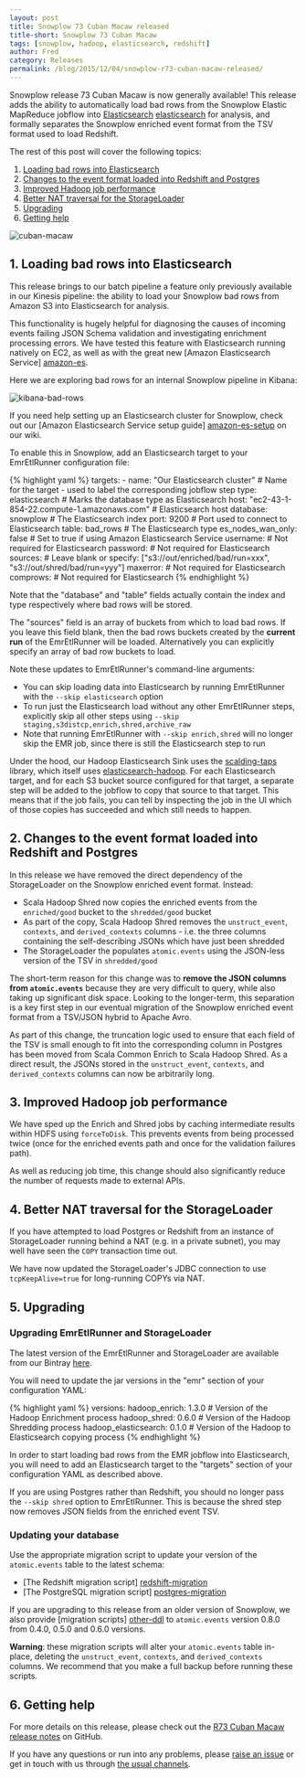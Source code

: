 ```yaml
---
layout: post
title: Snowplow 73 Cuban Macaw released
title-short: Snowplow 73 Cuban Macaw
tags: [snowplow, hadoop, elasticsearch, redshift]
author: Fred
category: Releases
permalink: /blog/2015/12/04/snowplow-r73-cuban-macaw-released/
---
```


Snowplow release 73 Cuban Macaw is now generally available! This release adds the ability to automatically load bad rows from the Snowplow Elastic MapReduce jobflow into [Elasticsearch] [elasticsearch] for analysis, and formally separates the Snowplow enriched event format from the TSV format used to load Redshift.

The rest of this post will cover the following topics:

1. [Loading bad rows into Elasticsearch](/blog/2015/12/04/snowplow-r73-cuban-macaw-released#elasticsearch)
2. [Changes to the event format loaded into Redshift and Postgres](/blog/2015/12/04/snowplow-r73-cuban-macaw-released#atomicEvents)
3. [Improved Hadoop job performance](/blog/2015/12/04/snowplow-r73-cuban-macaw-released#forceToDisk)
4. [Better NAT traversal for the StorageLoader](/blog/2015/12/04/snowplow-r73-cuban-macaw-released#nat)
5. [Upgrading](/blog/2015/12/04/snowplow-r73-cuban-macaw-released#upgrading)
6. [Getting help](/blog/2015/12/04/snowplow-r73-cuban-macaw-released#help)

![cuban-macaw][cuban-macaw]

<!--more-->

<h2 id="elasticsearch">1. Loading bad rows into Elasticsearch</h2>

This release brings to our batch pipeline a feature only previously available in our Kinesis pipeline: the ability to load your Snowplow bad rows from Amazon S3 into Elasticsearch for analysis.

This functionality is hugely helpful for diagnosing the causes of incoming events failing JSON Schema validation and investigating enrichment processing errors. We have tested this feature with Elasticsearch running natively on EC2, as well as with the great new [Amazon Elasticsearch Service] [amazon-es].

Here we are exploring bad rows for an internal Snowplow pipeline in Kibana:

![kibana-bad-rows][kibana-bad-rows]

If you need help setting up an Elasticsearch cluster for Snowplow, check out our [Amazon Elasticsearch Service setup guide] [amazon-es-setup] on our wiki.

To enable this in Snowplow, add an Elasticsearch target to your EmrEtlRunner configuration file:

{% highlight yaml %}
  targets:
    - name: "Our Elasticsearch cluster" # Name for the target - used to label the corresponding jobflow step
      type: elasticsearch # Marks the database type as Elasticsearch
      host: "ec2-43-1-854-22.compute-1.amazonaws.com" # Elasticsearch host
      database: snowplow # The Elasticsearch index
      port: 9200 # Port used to connect to Elasticsearch
      table: bad_rows # The Elasticsearch type
      es_nodes_wan_only: false # Set to true if using Amazon Elasticsearch Service
      username: # Not required for Elasticsearch
      password: # Not required for Elasticsearch
      sources: # Leave blank or specify: ["s3://out/enriched/bad/run=xxx", "s3://out/shred/bad/run=yyy"]
      maxerror:  # Not required for Elasticsearch
      comprows: # Not required for Elasticsearch
{% endhighlight %}

Note that the "database" and "table" fields actually contain the index and type respectively where bad rows will be stored.

The "sources" field is an array of buckets from which to load bad rows. If you leave this field blank, then the bad rows buckets created by the **current run** of the EmrEtlRunner will be loaded. Alternatively you can explicitly specify an array of bad row buckets to load.

Note these updates to EmrEtlRunner's command-line arguments:

* You can skip loading data into Elasticsearch by running EmrEtlRunner with the `--skip elasticsearch` option
* To run just the Elasticsearch load without any other EmrEtlRunner steps, explicitly skip all other steps using `--skip staging,s3distcp,enrich,shred,archive_raw`
* Note that running EmrEtlRunner with `--skip enrich,shred` will no longer skip the EMR job, since there is still the Elasticsearch step to run

Under the hood, our Hadoop Elasticsearch Sink uses the [scalding-taps][scalding-taps] library, which itself uses [elasticsearch-hadoop][elasticsearch-hadoop]. For each Elasticsearch target, and for each S3 bucket source configured for that target, a separate step will be added to the jobflow to copy that source to that target. This means that if the job fails, you can tell by inspecting the job in the UI which of those copies has succeeded and which still needs to happen.

<h2 id="atomicEvents">2. Changes to the event format loaded into Redshift and Postgres</h2>

In this release we have removed the direct dependency of the StorageLoader on the Snowplow enriched event format. Instead:

* Scala Hadoop Shred now copies the enriched events from the `enriched/good` bucket to the `shredded/good` bucket
* As part of the copy, Scala Hadoop Shred removes the `unstruct_event`, `contexts`, and `derived_contexts` columns - i.e. the three columns containing the self-describing JSONs which have just been shredded
* The StorageLoader the populates `atomic.events` using the JSON-less version of the TSV in `shredded/good`

The short-term reason for this change was to **remove the JSON columns from `atomic.events`** because they are very difficult to query, while also taking up significant disk space. Looking to the longer-term, this separation is a key first step in our eventual migration of the Snowplow enriched event format from a TSV/JSON hybrid to Apache Avro.

As part of this change, the truncation logic used to ensure that each field of the TSV is small enough to fit into the corresponding column in Postgres has been moved from Scala Common Enrich to Scala Hadoop Shred. As a direct result, the JSONs stored in the `unstruct_event`, `contexts`, and `derived_contexts` columns can now be arbitrarily long.

<h2 id="forceToDisk">3. Improved Hadoop job performance</h2>

We have sped up the Enrich and Shred jobs by caching intermediate results within HDFS using `forceToDisk`. This prevents events from being processed twice (once for the enriched events path and once for the validation failures path).

As well as reducing job time, this change should also significantly reduce the number of requests made to external APIs.

<h2 id="nat">4. Better NAT traversal for the StorageLoader</h2>

If you have attempted to load Postgres or Redshift from an instance of StorageLoader running behind a NAT (e.g. in a private subnet), you may well have seen the `COPY` transaction time out.

We have now updated the StorageLoader's JDBC connection to use `tcpKeepAlive=true` for long-running COPYs via NAT.

<h2 id="upgrading">5. Upgrading</h2>

<h3>Upgrading EmrEtlRunner and StorageLoader</h3>

The latest version of the EmrEtlRunner and StorageLoader are available from our Bintray [here][app-dl].

You will need to update the jar versions in the "emr" section of your configuration YAML:

{% highlight yaml %}
  versions:
    hadoop_enrich: 1.3.0 # Version of the Hadoop Enrichment process
    hadoop_shred: 0.6.0 # Version of the Hadoop Shredding process
    hadoop_elasticsearch: 0.1.0 # Version of the Hadoop to Elasticsearch copying process
{% endhighlight %}

In order to start loading bad rows from the EMR jobflow into Elasticsearch, you will need to add an Elasticsearch target to the "targets" section of your configuration YAML as described above.

If you are using Postgres rather than Redshift, you should no longer pass the `--skip shred` option to EmrEtlRunner. This is because the shred step now removes JSON fields from the enriched event TSV.

<h3>Updating your database</h3>

Use the appropriate migration script to update your version of the `atomic.events` table to the latest schema:

* [The Redshift migration script] [redshift-migration]
* [The PostgreSQL migration script] [postgres-migration]

If you are upgrading to this release from an older version of Snowplow, we also provide [migration scripts] [other-ddl] to `atomic.events` version 0.8.0 from 0.4.0, 0.5.0 and 0.6.0 versions.

**Warning**: these migration scripts will alter your `atomic.events` table in-place, deleting the `unstruct_event`, `contexts`, and `derived_contexts` columns. We recommend that you make a full backup before running these scripts.

<h2 id="help">6. Getting help</h2>

For more details on this release, please check out the [R73 Cuban Macaw release notes][r73-release] on GitHub.

If you have any questions or run into any problems, please [raise an issue][issues] or get in touch with us through [the usual channels][talk-to-us].

[cuban-macaw]: /assets/img/blog/2015/12/cuban-macaw.jpg
[kibana-bad-rows]: /assets/img/blog/2015/12/r73-kibana-badrows-screenshot.png

[elasticsearch]: https://www.elastic.co/
[amazon-es]: https://aws.amazon.com/elasticsearch-service/

[app-dl]: http://dl.bintray.com/snowplow/snowplow-generic/snowplow_emr_r73_cuban_macaw.zip
[redshift-migration]: https://github.com/snowplow/snowplow/blob/master/4-storage/redshift-storage/sql/migrate_0.7.0_to_0.8.0.sql
[postgres-migration]: https://github.com/snowplow/snowplow/blob/master/4-storage/postgres-storage/sql/migrate_0.6.0_to_0.7.0.sql
[scalding-taps]: https://github.com/scalding-io/scalding-taps
[elasticsearch-hadoop]: https://github.com/elastic/elasticsearch-hadoop

[amazon-es-setup]: https://github.com/snowplow/snowplow/wiki/Setting-up-Amazon-Elasticsearch-Service

[other-ddl]: https://github.com/snowplow/snowplow/tree/master/4-storage/redshift-storage/sql

[r73-release]: https://github.com/snowplow/snowplow/releases/tag/r73-cuban-macaw
[issues]: https://github.com/snowplow/snowplow/issues
[talk-to-us]: https://github.com/snowplow/snowplow/wiki/Talk-to-us
